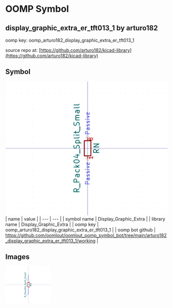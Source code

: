 # OOMP Symbol  
## display_graphic_extra_er_tft013_1  by arturo182  
  
oomp key: oomp_arturo182_display_graphic_extra_er_tft013_1  
  
source repo at: [https://github.com/arturo182/kicad-library](https://github.com/arturo182/kicad-library)  
## Symbol  
  
[![working.png](working_600.png)](working.png)  
| name | value | 
| --- | --- | 
| symbol name | Display_Graphic_Extra | 
| library name | Display_Graphic_Extra | 
| oomp key | oomp_arturo182_display_graphic_extra_er_tft013_1 | 
| oomp bot github | https://github.com/oomlout/oomlout_oomp_symbol_bot/tree/main/arturo182_display_graphic_extra_er_tft013_1/working | 
## Images  
  
[![working.png](working_140.png)](working.png)  
